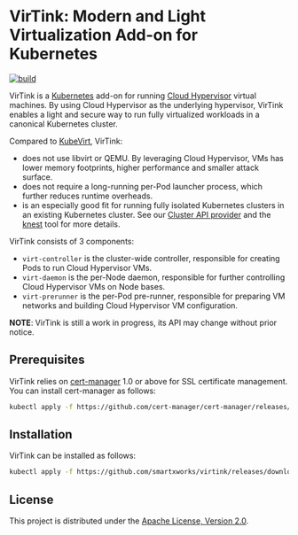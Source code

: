 # VirTink: Modern and Light Virtualization Add-on for Kubernetes

[![build](https://github.com/smartxworks/virtink/actions/workflows/build.yml/badge.svg)](https://github.com/smartxworks/virtink/actions/workflows/build.yml)

VirTink is a [Kubernetes](https://github.com/kubernetes/kubernetes) add-on for running [Cloud Hypervisor](https://github.com/cloud-hypervisor/cloud-hypervisor) virtual machines. By using Cloud Hypervisor as the underlying hypervisor, VirTink enables a light and secure way to run fully virtualized workloads in a canonical Kubernetes cluster.

Compared to [KubeVirt](https://github.com/kubevirt/kubevirt), VirTink:

- does not use libvirt or QEMU. By leveraging Cloud Hypervisor, VMs has lower memory footprints, higher performance and smaller attack surface.
- does not require a long-running per-Pod launcher process, which further reduces runtime overheads.
- is an especially good fit for running fully isolated Kubernetes clusters in an existing Kubernetes cluster. See our [Cluster API provider](https://github.com/smartxworks/cluster-api-provider-virtink) and the [knest](https://github.com/smartxworks/knest) tool for more details.

VirTink consists of 3 components:

- `virt-controller` is the cluster-wide controller, responsible for creating Pods to run Cloud Hypervisor VMs.
- `virt-daemon` is the per-Node daemon, responsible for further controlling Cloud Hypervisor VMs on Node bases.
- `virt-prerunner` is the per-Pod pre-runner, responsible for preparing VM networks and building Cloud Hypervisor VM configuration.

**NOTE**: VirTink is still a work in progress, its API may change without prior notice.

## Prerequisites

VirTink relies on [cert-manager](https://cert-manager.io/) 1.0 or above for SSL certificate management. You can install cert-manager as follows:

```bash
kubectl apply -f https://github.com/cert-manager/cert-manager/releases/download/v1.8.0/cert-manager.yaml
```

## Installation

VirTink can be installed as follows:

```bash
kubectl apply -f https://github.com/smartxworks/virtink/releases/download/v0.1.0/virtink.yaml
```

## License

This project is distributed under the [Apache License, Version 2.0](LICENSE).
